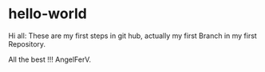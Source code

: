 # hello-world

Hi all:
These are my first steps in git hub, actually my first Branch in my first Repository.

All the best !!!
AngelFerV.
